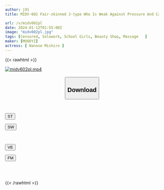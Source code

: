 ```yaml
---
author: j91
title: MIDV-602 Fair-skinned J-type Who Is Weak Against Pressure And Cannot Refuse Her Nipples Is Developed, And Her Adolescent Pussy Is Given A Perverted Training Massage With 15 Shots Of Pregnancy Juice. Mishiro Nanase

url: /v/midv602pl
date: 2024-01-12T01:55:00Z
image: "midv602pl.jpg"
tags: [Censored, Solowork, School Girls, Beauty Shop, Massage	]
maker: [MOODYZ]
actress: [ Nanase Mishiro ]
---
```



{{< rawhtml >}}

<div class="video" data-videoid="02PGOyZ68Vcb3JX">
    <a href="javascript:;">
        <img src="/v/midv602pl/midv602pl.jpg" width="WIDTH" height="HEIGHT" alt="midv602pl.mp4" loading="lazy">
    </a>
</div>

<script type="text/javascript" src="https://j91.asia/asset/on-demand-st.js"></script>

<br>
  <link rel="stylesheet" href="https://j91.asia/asset/bs5.css">
  
  <center>
  <button class="btn btn-primary" type="button" data-bs-toggle="collapse" data-bs-target=".multi-collapse" aria-expanded="false" aria-controls="multiCollapseExample1 multiCollapseExample2"><h2>Download</h2></button></center>
</p>
<div class="row">
  <div class="col">
    <div class="collapse multi-collapse" id="multiCollapseExample1">
      <div class="card card-body">
	      	      <br>
<div class="buttons">  
<p><a href="https://streamtape.to/v/02PGOyZ68Vcb3JX" target="_blank"><button class="btn-hover color-3"><i class="fa fa-download"></i> ST</button></a></p>
<p><a href="https://flaswish.com/i0qor4wsq1ji" target="_blank"><button class="btn-hover color-2"><i class="fa fa-download"></i> SW</button></a></p></div>
    </div>
  </div>
</div>
  <div class="col">
    <div class="collapse multi-collapse" id="multiCollapseExample2">
      <div class="card card-body">
	      <br>
<div class="buttons">
<p><a href="javascript:;" target="_blank"><button class="btn-hover color-9"><i class="fa fa-download"></i> VE</button></a></p>
<p><a href="javascript:;" target="_blank"><button class="btn-hover color-8"><i class="fa fa-download"></i> FM</button></a></p></div>
<br><br>
      </div>
    </div>
  </div>
</div>

{{< /rawhtml >}}